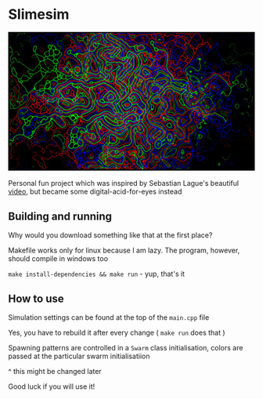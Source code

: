 # Slimesim

![Cover](Pictures/pic1.png)

Personal fun project which was inspired by Sebastian Lague's beautiful [video](https://youtu.be/kzwT3wQWAHE), but became some digital-acid-for-eyes instead

## Building and running
Why would you download something like that at the first place?

Makefile works only for linux because I am lazy. The program, however, should compile in windows too

`make install-dependencies && make run` - yup, that's it

## How to use
Simulation settings can be found at the top of the `main.cpp` file

Yes, you have to rebuild it after every change ( `make run` does that )

Spawning patterns are controlled in a `Swarm` class initialisation, colors are passed at the particular swarm initialisatiion 

^ this might be changed later

Good luck if you will use it!
